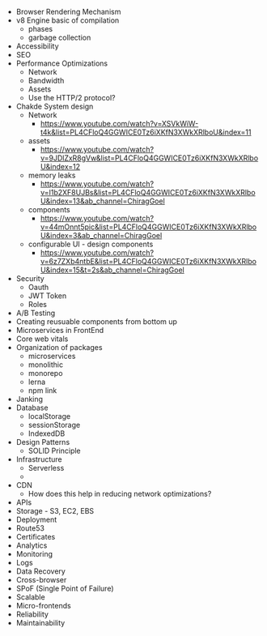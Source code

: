 -   Browser Rendering Mechanism
-   v8 Engine basic of compilation
    -   phases
    -   garbage collection
-   Accessibility
-   SEO
-   Performance Optimizations
    -   Network
    -   Bandwidth
    -   Assets
    -   Use the HTTP/2 protocol?
-   Chakde System design
    -   Network
        -   https://www.youtube.com/watch?v=XSVkWiW-t4k&list=PL4CFloQ4GGWICE0Tz6iXKfN3XWkXRlboU&index=11
    -   assets
        -   https://www.youtube.com/watch?v=9JDlZxR8gVw&list=PL4CFloQ4GGWICE0Tz6iXKfN3XWkXRlboU&index=12
    -   memory leaks
        -   https://www.youtube.com/watch?v=I1b2XF8UJBs&list=PL4CFloQ4GGWICE0Tz6iXKfN3XWkXRlboU&index=13&ab_channel=ChiragGoel
    -   components
        -   https://www.youtube.com/watch?v=44mOnnt5pic&list=PL4CFloQ4GGWICE0Tz6iXKfN3XWkXRlboU&index=3&ab_channel=ChiragGoel
    -   configurable UI - design components
        -   https://www.youtube.com/watch?v=6z7ZXb4ntbE&list=PL4CFloQ4GGWICE0Tz6iXKfN3XWkXRlboU&index=15&t=2s&ab_channel=ChiragGoel
-   Security
    -   Oauth
    -   JWT Token
    -   Roles
-   A/B Testing
-   Creating reusuable components from bottom up
-   Microservices in FrontEnd
-   Core web vitals
-   Organization of packages
    -   microservices
    -   monolithic
    -   monorepo
    -   lerna
    -   npm link
-   Janking
-   Database
    -   localStorage
    -   sessionStorage
    -   IndexedDB
-   Design Patterns
    -   SOLID Principle
-   Infrastructure
    -   Serverless
    -   
-   CDN
    -   How does this help in reducing network optimizations?
-   APIs
-   Storage - S3, EC2, EBS
-   Deployment
-   Route53
-   Certificates
-   Analytics
-   Monitoring
-   Logs
-   Data Recovery
-   Cross-browser
-   SPoF (Single Point of Failure)
-   Scalable
-   Micro-frontends
-   Reliability
-   Maintainability
